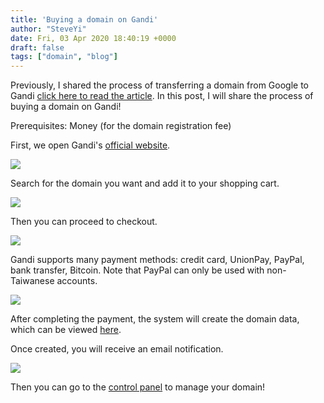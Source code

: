 ```yaml
---
title: 'Buying a domain on Gandi'
author: "SteveYi"
date: Fri, 03 Apr 2020 18:40:19 +0000
draft: false
tags: ["domain", "blog"]
---
```


Previously, I shared the process of transferring a domain from Google to Gandi [click here to read the article](https://blog.steveyi.net/transfer-domain-from-google-to-gandi/). 
In this post, I will share the process of buying a domain on Gandi!

Prerequisites:
Money (for the domain registration fee)

First, we open Gandi's [official website](https://www.gandi.net/).

![](https://static-a1.steveyi.net/media/blog/2020/04/register-domain-at-gandi-01-1920x923.png)

Search for the domain you want and add it to your shopping cart.

![](https://static-a1.steveyi.net/media/blog/2020/04/register-domain-at-gandi-02-1920x741.jpg)

Then you can proceed to checkout.

![](https://static-a1.steveyi.net/media/blog/2020/04/register-domain-at-gandi-03-1920x923.png)

Gandi supports many payment methods: credit card, UnionPay, PayPal, bank transfer, Bitcoin. 
Note that PayPal can only be used with non-Taiwanese accounts.

![](https://static-a1.steveyi.net/media/blog/2020/04/register-domain-at-gandi-04-1920x923.png)

After completing the payment, the system will create the domain data, which can be viewed [here](https://admin.gandi.net/domain/incoming).

Once created, you will receive an email notification.

![](https://static-a1.steveyi.net/media/blog/2020/04/register-domain-at-gandi-05-1920x1019.jpg)

Then you can go to the [control panel](https://admin.gandi.net) to manage your domain!
